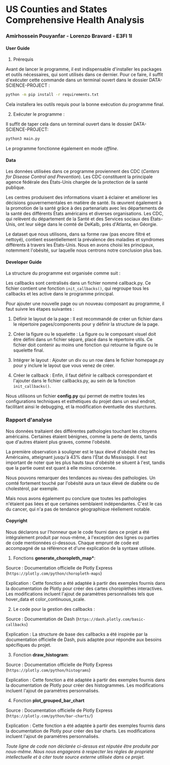 # US Counties and States Comprehensive Health Analysis

### Amirhossein Pouyanfar - Lorenzo Bravard - E3FI 1I


#### User Guide

1. Prérequis  

Avant de lancer le programme, il est indispensable d'installer les packages et
outils nécessaires, qui sont utilisés dans ce dernier. Pour ce faire, il suffit d'exécuter 
cette commande dans un terminal ouvert dans le dossier DATA-SCIENCE-PROJECT :  
 
```bash
python -m pip install -r requirements.txt
```

Cela installera les outils requis pour la bonne exécution du programme final.

2. Exécuter le programme : 

Il suffit de taper cela dans un terminal ouvert dans le dossier DATA-SCIENCE-PROJECT:

```bash
python3 main.py
```

Le programme fonctionne également en mode *offline*.


#### Data

Les données utilisées dans ce programme proviennent des CDC (*Centers for Disease Control and Prevention*).
Les CDC constituent la principale agence fédérale des États-Unis chargée de la protection de la santé publique.

Les centres produisent des informations visant à éclairer et améliorer les décisions gouvernementales en matière de santé. Ils œuvrent également à la promotion de la santé grâce à des partenariats avec les départements de la santé des différents États américains et diverses organisations. Les CDC, qui relèvent du département de la Santé et des Services sociaux des États-Unis, ont leur siège dans le comté de DeKalb, près d'Atlanta, en Géorgie.

Le dataset que nous utilisons, dans sa forme raw (pas encore filtré et nettoyé), contient essentiellement la prévalence des maladies et syndromes 
différents à travers les États-Unis. Nous en avons choisi les principaux, notemment l'obésité, sur laquelle nous 
centrons notre conclusion plus bas.


#### Developer Guide

La structure du programme est organisée comme suit :

Les callbacks sont centralisés dans un fichier nommé callback.py. Ce fichier contient une fonction `init_callbacks()`, qui regroupe tous les callbacks et les active dans le programme principal.

Pour ajouter une nouvelle page ou un nouveau composant au programme, il faut suivre les étapes suivantes :

1. Définir le layout de la page : Il est recommandé de créer un fichier dans le répertoire pages/components pour y définir la structure de la page.

2. Créer la figure ou le squelette : La figure ou le composant visuel doit être défini dans un fichier séparé, placé dans le répertoire utils. Ce fichier doit contenir au moins une fonction qui retourne la figure ou le squelette final.

3. Intégrer le layout : Ajouter un div ou un row dans le fichier homepage.py pour y inclure le layout que vous venez de créer.

4. Créer le callback : Enfin, il faut définir le callback correspondant et l'ajouter dans le fichier callbacks.py, au sein de la fonction `init_callbacks()`.


Nous utilisons un fichier **config.py** qui permet de mettre toutes les configurations techniques et 
esthétiques du projet dans un seul endroit, facilitant ainsi le debugging, et la modification éventuelle
des sturctures. 


### Rapport d'analyse

Nos données traitaient des différentes pathologies touchant les citoyens américains. Certaines étaient bénignes, comme la perte de dents, tandis que d'autres étaient plus graves, comme l'obésité.

La première observation à souligner est le taux élevé d'obésité chez les Américains, atteignant jusqu'à 43% dans l'État du Mississippi.
Il est important de noter que les plus hauts taux d'obésité se situent à l'est, tandis que la partie ouest est quant à elle moins concernée.

Nous pouvons remarquer des tendances au niveau des pathologies. Un comté fortement touché par l'obésité aura un taux élevé de diabète ou de cholestérol, par exemple.

Mais nous avons également pu conclure que toutes les pathologies n'étaient pas liées et que certaines semblaient indépendantes. C'est le cas du cancer, qui n'a pas de tendance géographique réellement notable.


#### Copyright

Nous déclarons sur l'honneur que le code fourni dans ce projet a été intégralement produit par nous-même, à l'exception des lignes ou parties de code mentionnées ci-dessous. Chaque emprunt de code est accompagné de sa référence et d'une explication de la syntaxe utilisée.


1. Fonctions **generate_choropleth_map\***:

Source : Documentation officielle de Plotly Express (`https://plotly.com/python/choropleth-maps`)

Explication : Cette fonction a été adaptée à partir des exemples fournis dans la documentation de Plotly pour créer des cartes choroplèthes interactives. Les modifications incluent l'ajout de paramètres personnalisés tels que hover_data et color_continuous_scale.

2. Le code pour la gestion des callbacks :

Source : Documentation de Dash (`https://dash.plotly.com/basic-callbacks`)

Explication : La structure de base des callbacks a été inspirée par la documentation officielle de Dash, puis adaptée pour répondre aux besoins spécifiques du projet.


3. Fonction **draw_histogram**:

Source : Documentation officielle de Plotly Express (`https://plotly.com/python/histograms`)

Explication : Cette fonction a été adaptée à partir des exemples fournis dans la documentation de Plotly pour créer des histogrammes. Les modifications incluent l'ajout de paramètres personnalisés.

4. Fonction **plot_grouped_bar_chart**

Source : Documentation officielle de Plotly Express (`https://plotly.com/python/bar-charts/`)

Explication : Cette fonction a été adaptée à partir des exemples fournis dans la documentation de Plotly pour créer des bar charts. Les modifications incluent l'ajout de paramètres personnalisés.

*Toute ligne de code non déclarée ci-dessus est réputée être produite par nous-même. Nous nous engageons à respecter les règles de propriété intellectuelle et à citer toute source externe utilisée dans ce projet.*
